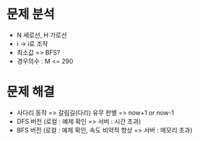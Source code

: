 # 문제 분석
- N 세로선, H 가로선
- i -> i로 조작
- 최소값 => BFS?
- 경우의수 : M <= 290
# 문제 해결
- 사다리 동작 => 갈림길(다리) 유무 판별 => now+1 or now-1
- DFS 버전 (로컬 : 예제 확인 => 서버 : 시간 초과)
- BFS 버전 (로컬 : 예제 확인, 속도 비약적 향상 => 서버 : 메모리 초과)